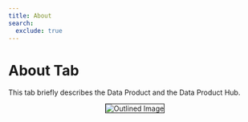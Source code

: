 ```yaml
---
title: About
search:
  exclude: true
---
```


# About Tab

This tab briefly describes the Data Product and the Data Product Hub.

<center>
  <div style="text-align: center;">
    <img src="/interfaces/data_product_hub/Untitled%20(29).png" alt="Outlined Image" style="border:1px solid black;">
  </div>
</center>
